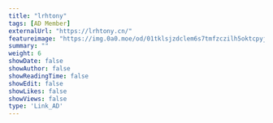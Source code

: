 ```yaml
---
title: "lrhtony"
tags: [AD Member]
externalUrl: "https://lrhtony.cn/"
featureimage: "https://img.0a0.moe/od/01tklsjzdclem6s7tmfzczilh5oktcpyji"
summary: ""
weight: 6
showDate: false
showAuthor: false
showReadingTime: false
showEdit: false
showLikes: false
showViews: false
type: 'Link_AD'
---
```

